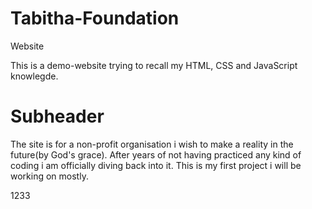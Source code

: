 # Tabitha-Foundation
 Website


This is a demo-website trying to recall my HTML, CSS and JavaScript knowlegde.

# Subheader

The site is for a non-profit organisation i wish to make a reality in the future(by God's grace). After years of not having practiced any kind of coding i am officially diving back into it. This is my first project i will be working on mostly.

1233
